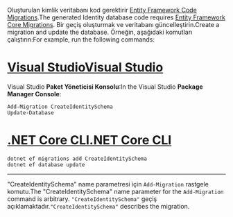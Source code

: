 <span data-ttu-id="d39da-101">Oluşturulan kimlik veritabanı kod gerektirir [Entity Framework Code Migrations](/ef/core/managing-schemas/migrations/).</span><span class="sxs-lookup"><span data-stu-id="d39da-101">The generated Identity database code requires [Entity Framework Core Migrations](/ef/core/managing-schemas/migrations/).</span></span> <span data-ttu-id="d39da-102">Bir geçiş oluşturmak ve veritabanı güncelleştirin.</span><span class="sxs-lookup"><span data-stu-id="d39da-102">Create a migration and update the database.</span></span> <span data-ttu-id="d39da-103">Örneğin, aşağıdaki komutları çalıştırın:</span><span class="sxs-lookup"><span data-stu-id="d39da-103">For example, run the following commands:</span></span>

# <a name="visual-studiotabvisual-studio"></a>[<span data-ttu-id="d39da-104">Visual Studio</span><span class="sxs-lookup"><span data-stu-id="d39da-104">Visual Studio</span></span>](#tab/visual-studio)

<span data-ttu-id="d39da-105">Visual Studio **Paket Yöneticisi Konsolu**:</span><span class="sxs-lookup"><span data-stu-id="d39da-105">In the Visual Studio **Package Manager Console**:</span></span>

```PMC
Add-Migration CreateIdentitySchema
Update-Database
```

# <a name="net-core-clitabnetcore-cli"></a>[<span data-ttu-id="d39da-106">.NET Core CLI</span><span class="sxs-lookup"><span data-stu-id="d39da-106">.NET Core CLI</span></span>](#tab/netcore-cli)

```cli
dotnet ef migrations add CreateIdentitySchema
dotnet ef database update
```

------

<span data-ttu-id="d39da-107">"CreateIdentitySchema" name parametresi için `Add-Migration` rastgele komutu.</span><span class="sxs-lookup"><span data-stu-id="d39da-107">The "CreateIdentitySchema" name parameter for the `Add-Migration` command is arbitrary.</span></span> <span data-ttu-id="d39da-108">`"CreateIdentitySchema"` geçiş açıklamaktadır.</span><span class="sxs-lookup"><span data-stu-id="d39da-108">`"CreateIdentitySchema"` describes the migration.</span></span>
